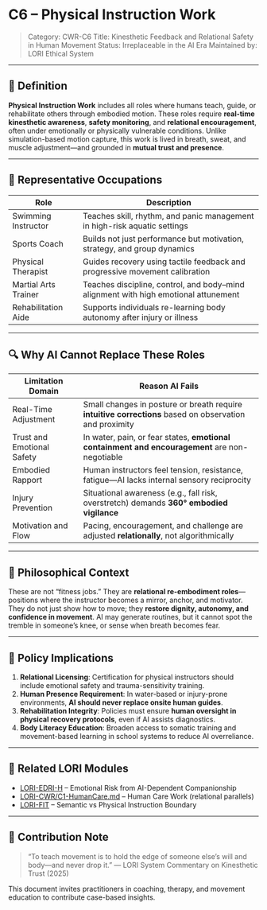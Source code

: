# C6 – Physical Instruction Work
> Category: CWR-C6
> Title: Kinesthetic Feedback and Relational Safety in Human Movement
> Status: Irreplaceable in the AI Era
> Maintained by: LORI Ethical System

---

## 🧭 Definition

**Physical Instruction Work** includes all roles where humans teach, guide, or rehabilitate others through embodied motion. These roles require **real-time kinesthetic awareness**, **safety monitoring**, and **relational encouragement**, often under emotionally or physically vulnerable conditions. Unlike simulation-based motion capture, this work is lived in breath, sweat, and muscle adjustment—and grounded in **mutual trust and presence**.

---

## 🧘 Representative Occupations

| Role | Description |
|------------------------|-------------|
| Swimming Instructor | Teaches skill, rhythm, and panic management in high-risk aquatic settings |
| Sports Coach | Builds not just performance but motivation, strategy, and group dynamics |
| Physical Therapist | Guides recovery using tactile feedback and progressive movement calibration |
| Martial Arts Trainer | Teaches discipline, control, and body–mind alignment with high emotional attunement |
| Rehabilitation Aide | Supports individuals re-learning body autonomy after injury or illness |

---

## 🔍 Why AI Cannot Replace These Roles

| Limitation Domain | Reason AI Fails |
|---------------------------|------------------|
| Real-Time Adjustment | Small changes in posture or breath require **intuitive corrections** based on observation and proximity |
| Trust and Emotional Safety| In water, pain, or fear states, **emotional containment and encouragement** are non-negotiable |
| Embodied Rapport | Human instructors feel tension, resistance, fatigue—AI lacks internal sensory reciprocity |
| Injury Prevention | Situational awareness (e.g., fall risk, overstretch) demands **360° embodied vigilance** |
| Motivation and Flow | Pacing, encouragement, and challenge are adjusted **relationally**, not algorithmically |

---

## 🧠 Philosophical Context

These are not “fitness jobs.” They are **relational re-embodiment roles**—positions where the instructor becomes a mirror, anchor, and motivator. They do not just show how to move; they **restore dignity, autonomy, and confidence in movement**. AI may generate routines, but it cannot spot the tremble in someone’s knee, or sense when breath becomes fear.

---

## 📌 Policy Implications

1. **Relational Licensing**: Certification for physical instructors should include emotional safety and trauma-sensitivity training.
2. **Human Presence Requirement**: In water-based or injury-prone environments, **AI should never replace onsite human guides**.
3. **Rehabilitation Integrity**: Policies must ensure **human oversight in physical recovery protocols**, even if AI assists diagnostics.
4. **Body Literacy Education**: Broaden access to somatic training and movement-based learning in school systems to reduce AI overreliance.

---

## 🧩 Related LORI Modules

- [LORI-EDRI-H](../../EDRI-H.md) – Emotional Risk from AI-Dependent Companionship
- [LORI-CWR/C1-HumanCare.md](C1-HumanCare.md) – Human Care Work (relational parallels)
- [LORI-FIT](../../LORI-FIT/LORI-FIT.md) – Semantic vs Physical Instruction Boundary

---

## 📎 Contribution Note

> “To teach movement is to hold the edge of someone else’s will and body—and never drop it.”
> — LORI System Commentary on Kinesthetic Trust (2025)

This document invites practitioners in coaching, therapy, and movement education to contribute case-based insights.

